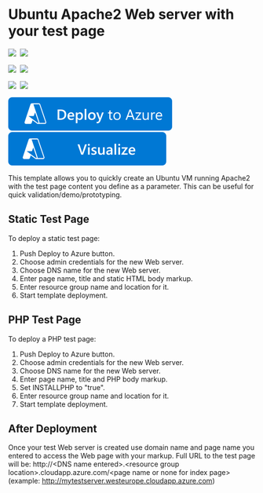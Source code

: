# Ubuntu Apache2 Web server with your test page

<IMG SRC="https://azurequickstartsservice.blob.core.windows.net/badges/ubuntu-apache-test-page/PublicLastTestDate.svg" />&nbsp;
<IMG SRC="https://azurequickstartsservice.blob.core.windows.net/badges/ubuntu-apache-test-page/PublicDeployment.svg" />&nbsp;

<IMG SRC="https://azurequickstartsservice.blob.core.windows.net/badges/ubuntu-apache-test-page/FairfaxLastTestDate.svg" />&nbsp;
<IMG SRC="https://azurequickstartsservice.blob.core.windows.net/badges/ubuntu-apache-test-page/FairfaxDeployment.svg" />&nbsp;

<IMG SRC="https://azurequickstartsservice.blob.core.windows.net/badges/ubuntu-apache-test-page/BestPracticeResult.svg" />&nbsp;
<IMG SRC="https://azurequickstartsservice.blob.core.windows.net/badges/ubuntu-apache-test-page/CredScanResult.svg" />&nbsp;

<a href="https://portal.azure.com/#create/Microsoft.Template/uri/https%3A%2F%2Fraw.githubusercontent.com%2FAzure%2Fazure-quickstart-templates%2Fmaster%2Fubuntu-apache-test-page%2Fazuredeploy.json" target="_blank">
    <img src="https://raw.githubusercontent.com/Azure/azure-quickstart-templates/master/1-CONTRIBUTION-GUIDE/images/deploytoazure.svg"/>
</a>
<a href="http://armviz.io/#/?load=https%3A%2F%2Fraw.githubusercontent.com%2FAzure%2Fazure-quickstart-templates%2Fmaster%2Fubuntu-apache-test-page%2Fazuredeploy.json" target="_blank">
    <img src="https://raw.githubusercontent.com/Azure/azure-quickstart-templates/master/1-CONTRIBUTION-GUIDE/images/visualizebutton.svg"/>
</a>

This template allows you to quickly create an Ubuntu VM running Apache2 with the test page content you define as a parameter. This can be useful for quick validation/demo/prototyping.

## Static Test Page

To deploy a static test page:

1. Push Deploy to Azure button.
2. Choose admin credentials for the new Web server.
3. Choose DNS name for the new Web server.
4. Enter page name, title and static HTML body markup.
5. Enter resource group name and location for it.
6. Start template deployment.

## PHP Test Page

To deploy a PHP test page:

1. Push Deploy to Azure button.
2. Choose admin credentials for the new Web server.
3. Choose DNS name for the new Web server.
4. Enter page name, title and PHP body markup.
5. Set INSTALLPHP to "true".
6. Enter resource group name and location for it.
7. Start template deployment.

## After Deployment

Once your test Web server is created use domain name and page name you entered to access the Web page with your markup. 
Full URL to the test page will be: http://\<DNS name entered\>.\<resource group location\>.cloudapp.azure.com/\<page name or none for index page\>
(example: http://mytestserver.westeurope.cloudapp.azure.com)





